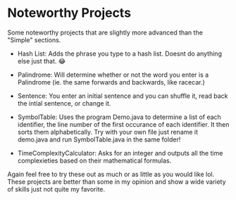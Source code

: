 # Noteworthy Projects
 Some noteworthy projects that are slightly more advanced than the "Simple" sections.

- Hash List: Adds the phrase you type to a hash list. Doesnt do anything else just that. :joy:

- Palindrome: Will determine whether or not the word you enter is a Palindrome (ie. the same forwards and backwards, like racecar.)

- Sentence: You enter an initial sentence and you can shuffle it, read back the intial sentence, or change it.

- SymbolTable: Uses the program Demo.java to determine a list of each identifier, the line number of the first occurance of each identifier. It then sorts them alphabetically. Try with your own file just rename it demo.java and run SymbolTable.java in the same folder!

- TimeComplexityCalculator: Asks for an integer and outputs all the time complexieties based on their mathematical formulas.

Again feel free to try these out as much or as little as you would like lol. These projects are better than some in my opinion and show a wide variety of skills just not quite my favorite.
